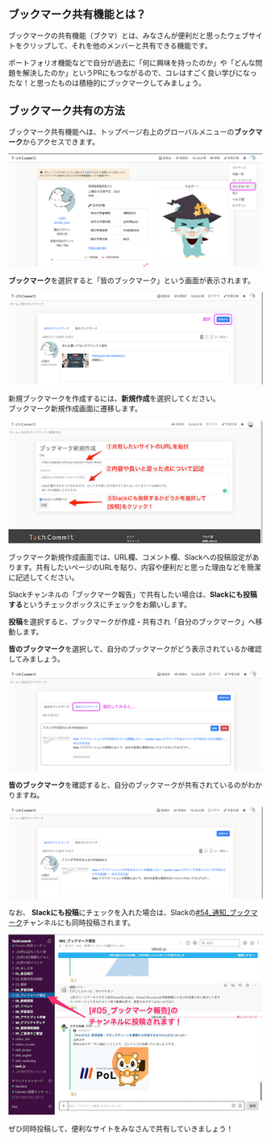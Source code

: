 ## ブックマーク共有機能とは？
ブックマークの共有機能（ブクマ）とは、みなさんが便利だと思ったウェブサイトをクリップして、それを他のメンバーと共有できる機能です。

ポートフォリオ機能などで自分が過去に「何に興味を持ったのか」や「どんな問題を解決したのか」というPRにもつながるので、コレはすごく良い学びになったな！と思ったものは積極的にブックマークしてみましょう。

## ブックマーク共有の方法
ブックマーク共有機能へは、トップページ右上のグローバルメニューの**ブックマーク**からアクセスできます。

![ブックマークへの導線](images/bookmark/route-to-bookmark.png)

**ブックマーク**を選択すると「皆のブックマーク」という画面が表示されます。

![ブックマーク作成への導線](images/bookmark/route-to-create-bookmark.png)

新規ブックマークを作成するには、**新規作成**を選択してください。  
ブックマーク新規作成画面に遷移します。

![ブックマーク作成](images/bookmark/create-bookmark.jpg)

ブックマーク新規作成画面では、URL欄、コメント欄、Slackへの投稿設定があります。共有したいページのURLを貼り、内容や便利だと思った理由などを簡潔に記述してください。

Slackチャンネルの「ブックマーク報告」で共有したい場合は、**Slackにも投稿する**というチェックボックスにチェックをお願いします。


**投稿**を選択すると、ブックマークが作成・共有され「自分のブックマーク」へ移動します。

**皆のブックマーク**を選択して、自分のブックマークがどう表示されているか確認してみましょう。

![自分のブックマーク](images/bookmark/my-bookmark.png)

**皆のブックマーク**を確認すると、自分のブックマークが共有されているのがわかりますね。

![皆のブックマーク](images/bookmark/everyone-bookmark.png)

なお、 **Slackにも投稿**にチェックを入れた場合は、Slackの[#54_通知_ブックマーク](https://techcommit.slack.com/archives/CGB2JAQEQ)チャンネルにも同時投稿されます。

![Slackに投稿](images/bookmark/post-to-slack.jpg)

ぜひ同時投稿して、便利なサイトをみなさんで共有していきましょう！
